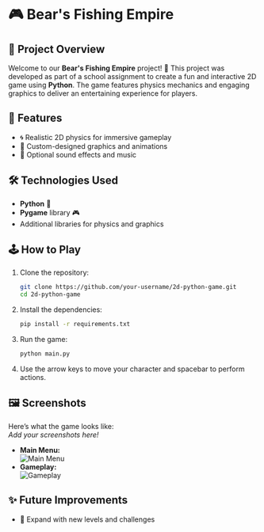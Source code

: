 # 🎮 Bear's Fishing Empire

## 📖 Project Overview
Welcome to our **Bear's Fishing Empire** project! 🎉 This project was developed as part of a school assignment to create a fun and interactive 2D game using **Python**. The game features physics mechanics and engaging graphics to deliver an entertaining experience for players.  

## 🚀 Features
- 🌀 Realistic 2D physics for immersive gameplay  
- 🎨 Custom-designed graphics and animations  
- 🎵 Optional sound effects and music  

## 🛠️ Technologies Used
- **Python** 🐍  
- **Pygame** library 🎮  
- Additional libraries for physics and graphics  

## 🕹️ How to Play
1. Clone the repository:  
   ```bash
   git clone https://github.com/your-username/2d-python-game.git
   cd 2d-python-game
   ```  
2. Install the dependencies:  
   ```bash
   pip install -r requirements.txt
   ```  
3. Run the game:  
   ```bash
   python main.py
   ```  
4. Use the arrow keys to move your character and spacebar to perform actions.  

## 🖼️ Screenshots  
Here’s what the game looks like:  
*Add your screenshots here!*  
- **Main Menu:**  
  ![Main Menu](path/to/main-menu-screenshot.png)  
- **Gameplay:**  
  ![Gameplay](path/to/gameplay-screenshot.png)  

## ✨ Future Improvements
- 🚀 Expand with new levels and challenges  
